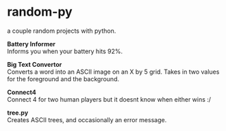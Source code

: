 # random-py
a couple random projects with python.

**Battery Informer** <br/>
Informs you when your battery hits 92%.

**Big Text Convertor** <br/>
Converts a word into an ASCII image on an X by 5 grid. Takes in two values for the foreground and the background.

**Connect4** <br/>
Connect 4 for two human players but it doesnt know when either wins :/

**tree.py** <br/>
Creates ASCII trees, and occasionally an error message.
